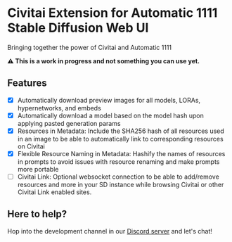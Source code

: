 # Civitai Extension for Automatic 1111 Stable Diffusion Web UI

Bringing together the power of Civitai and Automatic 1111

**⚠️ This is a work in progress and not something you can use yet.**

## Features
- [x] Automatically download preview images for all models, LORAs, hypernetworks, and embeds
- [x] Automatically download a model based on the model hash upon applying pasted generation params
- [x] Resources in Metadata: Include the SHA256 hash of all resources used in an image to be able to automatically link to corresponding resources on Civitai
- [x] Flexible Resource Naming in Metadata: Hashify the names of resources in prompts to avoid issues with resource renaming and make prompts more portable
- [ ] Civitai Link: Optional websocket connection to be able to add/remove resources and more in your SD instance while browsing Civitai or other Civitai Link enabled sites.

## Here to help?

Hop into the development channel in our [Discord server](https://discord.gg/UwX5wKwm6c) and let's chat!